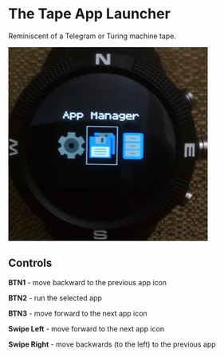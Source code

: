 # The Tape App Launcher

Reminiscent of a Telegram or Turing machine tape.

![](screenshot.jpg)

## Controls

**BTN1** - move backward to the previous app icon

**BTN2** - run the selected app

**BTN3** - move forward to the next app icon

**Swipe Left** - move forward to the next app icon

**Swipe Right** - move backwards (to the left) to the previous app
